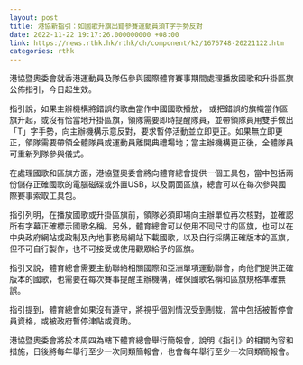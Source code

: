 ```yaml
---
layout: post
title: 港協新指引：如國歌升旗出錯參賽運動員須T字手勢反對
date: 2022-11-22 19:17:26.000000000 +08:00
link: https://news.rthk.hk/rthk/ch/component/k2/1676748-20221122.htm
categories: rthk
---
```


港協暨奧委會就香港運動員及隊伍參與國際體育賽事期間處理播放國歌和升掛區旗公佈指引，今日起生效。

指引說，如果主辦機構將錯誤的歌曲當作中國國歌播放， 或把錯誤的旗幟當作區旗升起，或沒有恰當地升掛區旗，領隊需要即時提醒隊員，並帶領隊員用雙手做出「T」字手勢，向主辦機構示意反對，要求暫停活動並立即更正。如果無立即更正，領隊需要帶領全體隊員或運動員離開典禮場地；當主辦機構更正後，全體隊員可重新列隊參與儀式。

在處理國歌和區旗方面，港協暨奧委會將向體育總會提供一個工具包，當中包括兩份儲存正確國歌的電腦磁碟或外置USB，以及兩面區旗，總會可以在每次參與國際賽事索取工具包。

指引列明，在播放國歌或升掛區旗前，領隊必須即場向主辦單位再次核對，並確認所有字幕正確標示國歌名稱。另外，體育總會可以使用不同尺寸的區旗，也可以在中央政府網站或政制及內地事務局網站下載國歌，以及自行採購正確版本的區旗，但不可自行製作，也不可接受或使用觀眾給予的區旗。

指引又說，體育總會需要主動聯絡相關國際和亞洲單項運動聯會，向他們提供正確版本的國歌，也需要在每次賽事提醒主辦機構，確保國歌名稱和區旗規格準確無誤。

指引提到，體育總會如果沒有遵守，將視乎個別情況受到制裁，當中包括被暫停會員資格，或被政府暫停津貼或資助。

港協暨奧委會將於本周四為轄下體育總會舉行簡報會，說明《指引》的相關內容和措施，日後將每年舉行至少一次同類簡報會，也會每年舉行至少一次同類簡報會。
